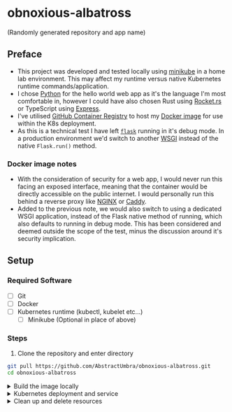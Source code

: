 # obnoxious-albatross

(Randomly generated repository and app name)

## Preface

- This project was developed and tested locally using [minikube](https://minikube.sigs.k8s.io/docs/) in a home lab environment. This may affect my runtime versus native Kubernetes runtime commands/application.
- I chose [Python](https://www.python.org/) for the hello world web app as it's the language I'm most comfortable in, however I could have also chosen Rust using [Rocket.rs](https://rocket.rs/) or TypeScript using [Express](https://www.npmjs.com/package/express).
- I've utilised [GitHub Container Registry](https://docs.github.com/en/packages/working-with-a-github-packages-registry/working-with-the-container-registry) to host my [Docker image](https://github.com/AbstractUmbra/GrahaTia/pkgs/container/obnoxious-albatross) for use within the K8s deployment.
- As this is a technical test I have left [`flask`](https://flask.palletsprojects.com/en/stable/) running in it's debug mode. In a production environment we'd switch to another [WSGI](https://en.wikipedia.org/wiki/Web_Server_Gateway_Interface) instead of the native `Flask.run()` method.

### Docker image notes

- With the consideration of security for a web app, I would never run this facing an exposed interface, meaning that the container would be directly accessible on the public internet. I would personally run this behind a reverse proxy like [NGINX](https://nginx.org/en/) or [Caddy](https://caddyserver.com/).
- Added to the previous note, we would also switch to using a dedicated WSGI application, instead of the Flask native method of running, which also defaults to running in debug mode. This has been considered and deemed outside the scope of the test, minus the discussion around it's security implication.

## Setup
### Required Software

- [ ] Git
- [ ] Docker
- [ ] Kubernetes runtime (kubectl, kubelet etc...)
  - [ ] Minikube (Optional in place of above)

### Steps

1. Clone the repository and enter directory
```sh
git pull https://github.com/AbstractUmbra/obnoxious-albatross.git
cd obnoxious-albatross
```

<details>
<summary>Build the image locally</summary>

Build the image using the provided Dockerfile.
```sh
docker build -t ghcr.io/abstractumbra/obnoxious-albatross:latest .
```

Spin up a test container using the image.
```sh
docker run -p 8000:8000 ghcr.io/abstractumbra/obnoxious-albatross:latest # add the -d flag to `run` to detach
```

</details>

<details>
<summary>Kubernetes deployment and service</summary>

1. (Optional) Pull the docker image to ensure it's accessible.
```sh
docker pull ghcr.io/abstractumbra/obnoxious-albatross:latest
```

1. (Optional) Build and run the Docker image as a test.
```sh
docker build -t ghcr.io/abstractumbra/obnoxious-albatross:latest .
```

1. Create the Kubernetes namespace.
```sh
kubectl create namespace obnoxious-albatross
```

1. Create the deployment.
```sh
kubectl apply -f k8s/deployment.yaml -n obnoxious-albatross
```

1. (Optional) View deployment logs.
```sh
kubectl logs -f deployment/obnoxious-albatross-deploy -n obnoxious-albatross
```

1. Create the service
```sh
kubectl apply -f k8s/service.yaml -n obnoxious-albatross
```

1. (Optional) Verify service was created and IP assigned
```sh
kubectl get svc -n obnoxious-albatross # add the -w flag to `get svc` to watch command output for changes
```

</details>

<details>
<summary>Clean up and delete resources</summary>

Remove Kubernetes service
```sh
kubectl delete -f k8s/service.yaml
```

Remove Kubernetes deployment
```sh
kubectl delete -f k8s/deployment.yaml
```

Remove Docker image
```sh
docker image rm ghcr.io/abstractumbra/obnoxious-albatross:latest
```

</details>
